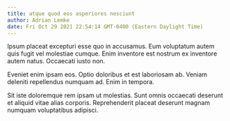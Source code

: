 ```yaml
---
title: atque quod eos asperiores nesciunt
author: Adrian Lemke
date: Fri Oct 29 2021 22:54:14 GMT-0400 (Eastern Daylight Time)
---
```

Ipsum placeat excepturi esse quo in accusamus. Eum voluptatum autem quis fugit vel molestiae cumque. Enim inventore est nostrum ex inventore autem natus. Occaecati iusto non.

 Eveniet enim ipsam eos. Optio doloribus et est laboriosam ab. Veniam deleniti repellendus numquam ad. Enim in tempora.

 Sit iste doloremque rem ipsam ut molestias. Sunt omnis occaecati deserunt et aliquid vitae alias corporis. Reprehenderit placeat deserunt magnam numquam voluptatibus adipisci.